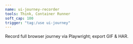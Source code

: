 ```yaml
---
name: ui-journey-recorder
tools: Think, Container Runner
soft_cap: 100
trigger: "tag:/use ui-journey"
---
```

Record full browser journey via Playwright; export GIF & HAR.
